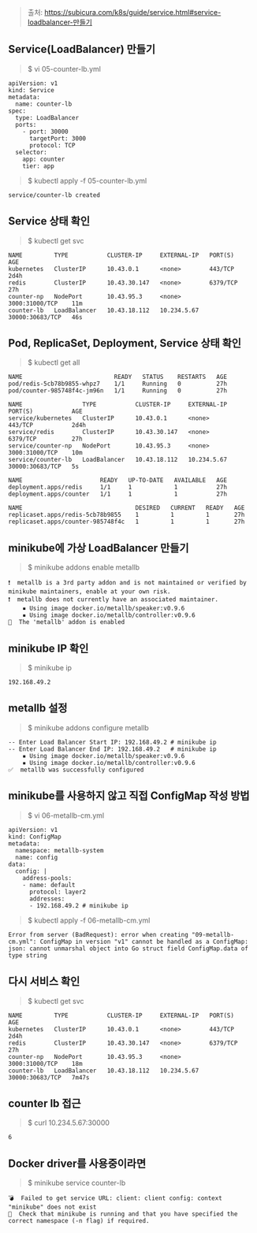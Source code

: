 > 출처: https://subicura.com/k8s/guide/service.html#service-loadbalancer-만들기

## Service(LoadBalancer) 만들기

> $ vi 05-counter-lb.yml
```
apiVersion: v1
kind: Service
metadata:
  name: counter-lb
spec:
  type: LoadBalancer
  ports:
    - port: 30000
      targetPort: 3000
      protocol: TCP
  selector:
    app: counter
    tier: app
```

> $ kubectl apply -f 05-counter-lb.yml
```
service/counter-lb created
```

## Service 상태 확인

> $ kubectl get svc
```
NAME         TYPE           CLUSTER-IP     EXTERNAL-IP   PORT(S)           AGE
kubernetes   ClusterIP      10.43.0.1      <none>        443/TCP           2d4h
redis        ClusterIP      10.43.30.147   <none>        6379/TCP          27h
counter-np   NodePort       10.43.95.3     <none>        3000:31000/TCP    11m
counter-lb   LoadBalancer   10.43.18.112   10.234.5.67   30000:30683/TCP   46s
```

## Pod, ReplicaSet, Deployment, Service 상태 확인

> $ kubectl get all
```
NAME                          READY   STATUS    RESTARTS   AGE
pod/redis-5cb78b9855-whpz7    1/1     Running   0          27h
pod/counter-985748f4c-jm96n   1/1     Running   0          27h

NAME                 TYPE           CLUSTER-IP     EXTERNAL-IP   PORT(S)           AGE
service/kubernetes   ClusterIP      10.43.0.1      <none>        443/TCP           2d4h
service/redis        ClusterIP      10.43.30.147   <none>        6379/TCP          27h
service/counter-np   NodePort       10.43.95.3     <none>        3000:31000/TCP    10m
service/counter-lb   LoadBalancer   10.43.18.112   10.234.5.67   30000:30683/TCP   5s

NAME                      READY   UP-TO-DATE   AVAILABLE   AGE
deployment.apps/redis     1/1     1            1           27h
deployment.apps/counter   1/1     1            1           27h

NAME                                DESIRED   CURRENT   READY   AGE
replicaset.apps/redis-5cb78b9855    1         1         1       27h
replicaset.apps/counter-985748f4c   1         1         1       27h
```

## minikube에 가상 LoadBalancer 만들기

> $ minikube addons enable metallb
```
❗  metallb is a 3rd party addon and is not maintained or verified by minikube maintainers, enable at your own risk.
❗  metallb does not currently have an associated maintainer.
    ▪ Using image docker.io/metallb/speaker:v0.9.6
    ▪ Using image docker.io/metallb/controller:v0.9.6
🌟  The 'metallb' addon is enabled
```

## minikube IP 확인

> $ minikube ip
```
192.168.49.2
```

## metallb 설정

> $ minikube addons configure metallb
```
-- Enter Load Balancer Start IP: 192.168.49.2 # minikube ip
-- Enter Load Balancer End IP: 192.168.49.2   # minikube ip
    ▪ Using image docker.io/metallb/speaker:v0.9.6
    ▪ Using image docker.io/metallb/controller:v0.9.6
✅  metallb was successfully configured
```

## minikube를 사용하지 않고 직접 ConfigMap 작성 방법

> $ vi 06-metallb-cm.yml
```
apiVersion: v1
kind: ConfigMap
metadata:
  namespace: metallb-system
  name: config
data:
  config: |
    address-pools:
    - name: default
      protocol: layer2
      addresses:
      - 192.168.49.2 # minikube ip
```

> $ kubectl apply -f 06-metallb-cm.yml
```
Error from server (BadRequest): error when creating "09-metallb-cm.yml": ConfigMap in version "v1" cannot be handled as a ConfigMap: json: cannot unmarshal object into Go struct field ConfigMap.data of type string
```

## 다시 서비스 확인

> $ kubectl get svc
```
NAME         TYPE           CLUSTER-IP     EXTERNAL-IP   PORT(S)           AGE
kubernetes   ClusterIP      10.43.0.1      <none>        443/TCP           2d4h
redis        ClusterIP      10.43.30.147   <none>        6379/TCP          27h
counter-np   NodePort       10.43.95.3     <none>        3000:31000/TCP    18m
counter-lb   LoadBalancer   10.43.18.112   10.234.5.67   30000:30683/TCP   7m47s
```

## counter lb 접근

> $ curl 10.234.5.67:30000
```
6
```

## Docker driver를 사용중이라면

> $ minikube service counter-lb
```
💣  Failed to get service URL: client: client config: context "minikube" does not exist
📌  Check that minikube is running and that you have specified the correct namespace (-n flag) if required.
```